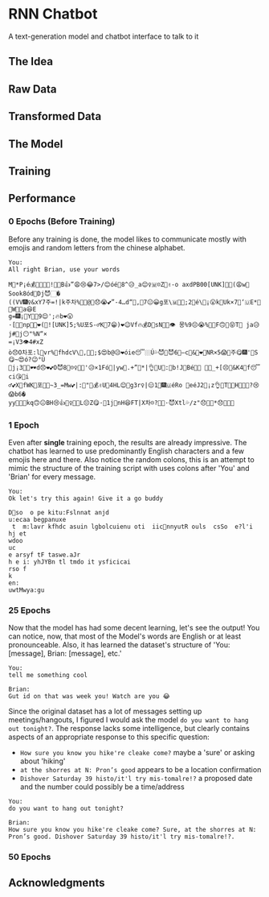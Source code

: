 # RNN Chatbot
A text-generation model and chatbot interface to talk to it

## The Idea


## Raw Data

## Transformed Data

## The Model

## Training

## Performance
### 0 Epochs (Before Training)
Before any training is done, the model likes to communicate mostly with emojis and random letters from the chinese alphabet.
```
You:
All right Brian, use your words

M🤙*P¡é💰🎄🥱🤣🤮!💁🥺B👍”😩😢😂7>/😊ó️é🤙8^😥_a😌♀🇲☹Z🥱✌-o axdPB00[UNK]👄🎉(😩w🥮Sook8ód🎄Dj😈🏻�     
((VV🎆♀&xY7주=!|k주차%🏓😝@🏼😞😭💕”-4…d“🤨,🙌7😐😀g포\🇲💯😥;2🍾é\🤩¡😮k💪Uk×7🎉‘🇺E*🥺😥W👀🎆a😆E   
g=🎆¡🎂Y🥺💦9😌';🔥b❤😮‍
·[🧧😣np🥵🥮❤(👀![UNK]5;%U포S-♂K💁7😁)❤😉Vf🔥💰D🤞sN🏓🎈👁 몽%9😔😭%👀😀F🙃🙌😝T🥮 ja😥j#🍰j😶"%N“×     
=¡V3👁4#xZ
ò😞O차포:l🏾vr%🇲fhdcV\🥳,🦃😠;$😍b@😥❤óie😴🏼Ú💦😈💪😈6🙂–c🤭&🍾❤💯NR×5😱🤨주😋🎆'🤙S😋~😍ó?😉°Ú    
🎂j¡3🤙😅🕶d😞❤💕O😈8🤩☹♀🤝🤔'😥×1Fó🥺|yw🥺.+”🤭*|👌‬👄U🙂:🏻b!J👄Bé🙁😔 🙏🤷_+[😣😤&K4🥱f😴ci😘💪i    
‍♂💕X🍰fWK🏻포👀😱~3_=Mw💕|:🦃"🤙💰✌U🥱4HL😊🍾g3r♀|😑1🏼🎆🇺éRo 🍉eéJ2🏻¡z👌‬🥵T😬💁H🏓🙏🙏?😢😱b6�   
yy😤😴🤝kq🙃😐BH😢👍💚♀🤮🤩L😔Z😋·️🥮1j🤷nH😆FT|X차☹?🙁💁·😈Xtl💦/z"😞🥳🦃*😞🤨🔥🥺
```

### 1 Epoch
Even after **single** training epoch, the results are already impressive. The chatbot has learned to use predominantly English characters and a few emojis here and there. Also notice the random colons, this is an attempt to mimic the structure of the training script with uses colons after 'You' and 'Brian' for every message.
```
You:
Ok let's try this again! Give it a go buddy 

D🤞so  o pe kitu:Fslnnat anjd
u:ecaa begpanuxe
 t  m:lavr kfhdc asuin lgbolcuienu oti  iic🤭nnyutR ouls  csSo  e?l'i
hj et
wdoo
uc
e arsyf tF taswe.aJr
h e i: yhJYBn tl tmdo it ysficicai
rso f
k
en:
uwtMwya:gu
```

### 25 Epochs
Now that the model has had some decent learning, let's see the output! You can notice, now, that most of the Model's words are English or at least pronounceable. Also, it has learned the dataset's structure of 'You: \[message\], Brian: \[message\], etc.'
```
You:
tell me something cool

Brian:
Gut id on that was week you! Watch are you 😂
```

Since the original dataset has a lot of messages setting up meetings/hangouts, I figured I would ask the model `do you want to hang out tonight?`. The response lacks some intelligence, but clearly contains aspects of an appropriate response to this specific question:
- `How sure you know you hike're cleake come?`  maybe a 'sure' or asking about 'hiking'
- `at the shorres at N: Pron’s good` appears to be a location confirmation
- `Dishover Saturday 39 histo/it'l try mis-tomalre!?` a proposed date and the number could possibly be a time/address
```
You:
do you want to hang out tonight?

Brian:
How sure you know you hike're cleake come? Sure, at the shorres at N: Pron’s good. Dishover Saturday 39 histo/it'l try mis-tomalre!?.
```

### 50 Epochs

## Acknowledgments

